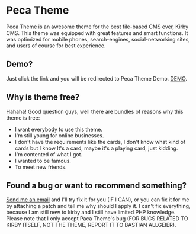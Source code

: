# Peca Theme
Peca Theme is an awesome theme for the best file-based CMS ever, Kirby CMS. This theme  was equipped with great features and smart functions. It was optimized for mobile phones, search-engines, social-networking sites, and users of course for best experience.

## Demo?
Just click the link and you will be redirected to Peca Theme Demo. [DEMO](http://phoenixpeca.ga/contact).

## Why is theme free?
Hahaha! Good question guys, well there are bundles of reasons why this theme is free:
- I want everybody to use this theme.
- I'm still young for online businesses.
- I don't have the requirements like the cards, I don't know what kind of cards but I know It's a card, maybe it's a playing card, just kidding.
- I'm contented of what I got.
- I wanted to be famous.
- To meet new friends.

## Found a bug or want to recommend something?
[Send me an email](http://phoenixpeca.ga/contact) and I'll try fix it for you (IF I CAN), or you can fix it for me by attaching a patch and tell me why should I apply it. I can't fix everything, because I am still new to kirby and I still have limited PHP knowledge. Please note that I only accept Paca Theme's bug (FOR BUGS RELATED TO KIRBY ITSELF, NOT THE THEME, REPORT IT TO BASTIAN ALLGEIER).